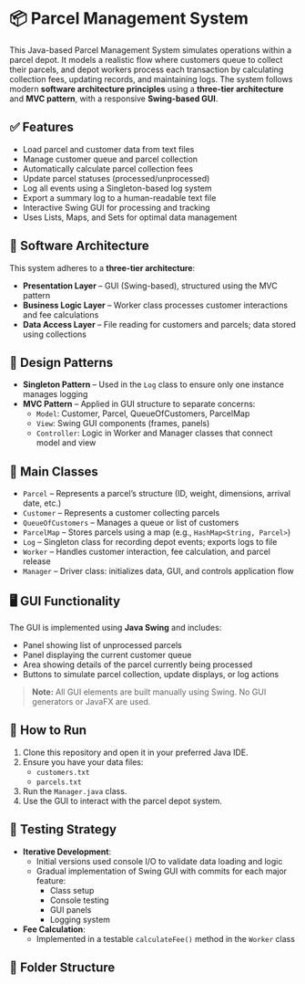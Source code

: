 # 📦 Parcel Management System

This Java-based Parcel Management System simulates operations within a parcel depot. It models a realistic flow where customers queue to collect their parcels, and depot workers process each transaction by calculating collection fees, updating records, and maintaining logs. The system follows modern **software architecture principles** using a **three-tier architecture** and **MVC pattern**, with a responsive **Swing-based GUI**.

## ✅ Features

- Load parcel and customer data from text files
- Manage customer queue and parcel collection
- Automatically calculate parcel collection fees
- Update parcel statuses (processed/unprocessed)
- Log all events using a Singleton-based log system
- Export a summary log to a human-readable text file
- Interactive Swing GUI for processing and tracking
- Uses Lists, Maps, and Sets for optimal data management

## 🧱 Software Architecture

This system adheres to a **three-tier architecture**:

- **Presentation Layer** – GUI (Swing-based), structured using the MVC pattern
- **Business Logic Layer** – Worker class processes customer interactions and fee calculations
- **Data Access Layer** – File reading for customers and parcels; data stored using collections

## 🎯 Design Patterns

- **Singleton Pattern** – Used in the `Log` class to ensure only one instance manages logging
- **MVC Pattern** – Applied in GUI structure to separate concerns:
  - `Model`: Customer, Parcel, QueueOfCustomers, ParcelMap
  - `View`: Swing GUI components (frames, panels)
  - `Controller`: Logic in Worker and Manager classes that connect model and view

## 🧩 Main Classes

- `Parcel` – Represents a parcel’s structure (ID, weight, dimensions, arrival date, etc.)
- `Customer` – Represents a customer collecting parcels
- `QueueOfCustomers` – Manages a queue or list of customers
- `ParcelMap` – Stores parcels using a map (e.g., `HashMap<String, Parcel>`)
- `Log` – Singleton class for recording depot events; exports logs to file
- `Worker` – Handles customer interaction, fee calculation, and parcel release
- `Manager` – Driver class: initializes data, GUI, and controls application flow

## 🖥️ GUI Functionality

The GUI is implemented using **Java Swing** and includes:

- Panel showing list of unprocessed parcels
- Panel displaying the current customer queue
- Area showing details of the parcel currently being processed
- Buttons to simulate parcel collection, update displays, or log actions

> **Note:** All GUI elements are built manually using Swing. No GUI generators or JavaFX are used.

## 💾 How to Run

1. Clone this repository and open it in your preferred Java IDE.
2. Ensure you have your data files:
   - `customers.txt`
   - `parcels.txt`
3. Run the `Manager.java` class.
4. Use the GUI to interact with the parcel depot system.

## 🧪 Testing Strategy

- **Iterative Development**:
  - Initial versions used console I/O to validate data loading and logic
  - Gradual implementation of Swing GUI with commits for each major feature:
    - Class setup
    - Console testing
    - GUI panels
    - Logging system
- **Fee Calculation**:
  - Implemented in a testable `calculateFee()` method in the `Worker` class

## 📂 Folder Structure

